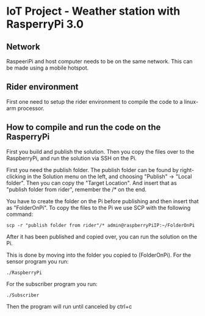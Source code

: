 # IoT Project - Weather station with RasperryPi 3.0

## Network
RaspeeriPi and host computer needs to be on the same network. This can be made using a mobile hotspot.

## Rider environment
First one need to setup the rider environment to compile the code to a linux-arm processor.

## How to compile and run the code on the RasperryPi
First you build and publish the solution.
Then you copy the files over to the RaspberryPi, and run the solution via SSH on the Pi.

First you need the publish folder.
The publish folder can be found by right-clicking in the Solution menu on the left, and choosing "Publish" -> "Local folder". Then you can copy the "Target Location".
And insert that as "publish folder from rider", remember the /* on the end.

You have to create the folder on the Pi before publishing and then insert that as "FolderOnPi".
To copy the files to the Pi we use SCP with the following command:
```
scp -r "publish folder from rider"/* admin@raspberryPiIP:~/FolderOnPi
```

After it has been published and copied over, you can run the solution on the Pi.

This is done by moving into the folder you copied to (FolderOnPi). For the sensor program you run:
```
./RaspberryPi
```
For the subscriber program you run:
```
./Subscriber
```

Then the program will run until canceled by ctrl+c
